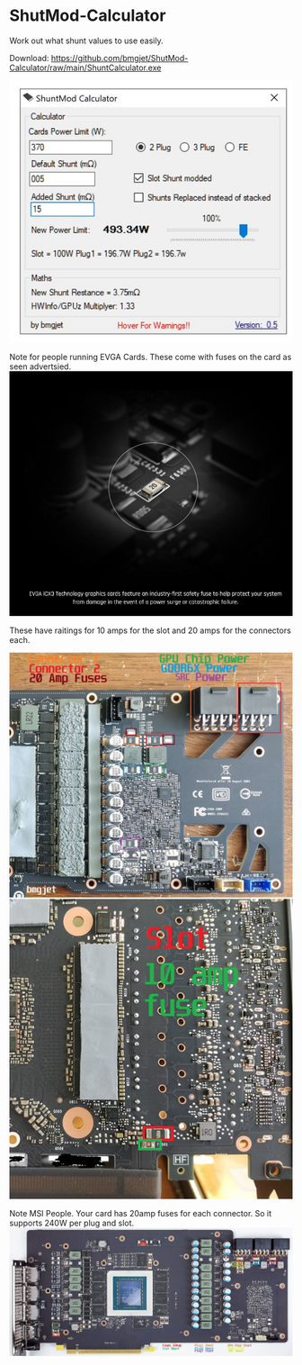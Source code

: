 # ShutMod-Calculator
Work out what shunt values to use easily.


Download: https://github.com/bmgjet/ShutMod-Calculator/raw/main/ShuntCalculator.exe

<img src="https://raw.githubusercontent.com/bmgjet/ShutMod-Calculator/main/sca.jpg">



Note for people running EVGA Cards.
These come with fuses on the card as seen advertsied.
<img src="https://raw.githubusercontent.com/bmgjet/ShutMod-Calculator/main/fusead.jpg">

These have raitings for 10 amps for the slot and 20 amps for the connectors each.

<img src="https://raw.githubusercontent.com/bmgjet/ShutMod-Calculator/main/ShuntMap%20EVGA%20XC3.jpg">
<img src="https://raw.githubusercontent.com/bmgjet/ShutMod-Calculator/main/pcishunt.png">


Note MSI People.
Your card has 20amp fuses for each connector.
So it supports 240W per plug and slot.
<img src="https://raw.githubusercontent.com/bmgjet/ShutMod-Calculator/main/MSIShunts.jpg">
